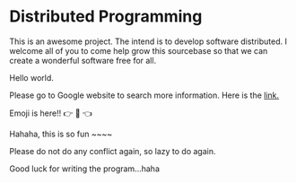 Distributed Programming
=======================

This is an awesome project. The intend is to develop software distributed.
I welcome all of you to come help grow this sourcebase so that we can create a wonderful software free for all.

Hello world.

Please go to Google website to search more information. Here is the [link.](http://google.com)

Emoji is here!! :point_right: :raised_hands: :point_left:

Hahaha, this is so fun ~~~~ 

Please do not do any conflict again, so lazy to do again.

Good luck for writing the program...haha

